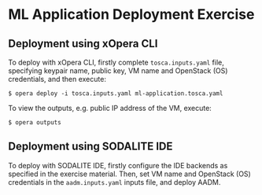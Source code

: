 # ML Application Deployment Exercise

## Deployment using xOpera CLI

To deploy with xOpera CLI, firstly complete `tosca.inputs.yaml` file, specifying keypair name, public key, VM name and OpenStack (OS) credentials, and then execute:

```
$ opera deploy -i tosca.inputs.yaml ml-application.tosca.yaml
```

To view the outputs, e.g. public IP address of the VM, execute:

```
$ opera outputs
```

## Deployment using SODALITE IDE

To deploy with SODALITE IDE, firstly configure the IDE backends as specified in the exercise material. Then, set VM name and OpenStack (OS) credentials in the `aadm.inputs.yaml` inputs file, and deploy AADM.